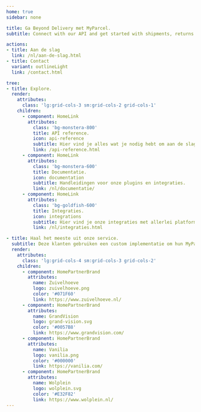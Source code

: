 ```yaml
---
home: true
sidebar: none

title: Ga Beyond Delivery met MyParcel.
subtitle: Connect with our API and get started with shipments, returns and more.

actions: 
- title: Aan de slag
  link: /nl/aan-de-slag.html
- title: Contact
  variant: outlineLight
  link: /contact.html

tree:
- title: Explore.
  render:
    attributes:
      class: 'lg:grid-cols-3 sm:grid-cols-2 grid-cols-1'
    children:
      - component: HomeLink
        attributes: 
          class: 'bg-monstera-800' 
          title: API reference.
          icon: api-reference
          subtitle: Hier vind je alles wat je nodig hebt om aan de slag te kunnen met onze API.
          link: /api-reference.html
      - component: HomeLink
        attributes: 
          class: 'bg-monstera-600' 
          title: Documentatie.
          icon: documentation
          subtitle: Handleidingen voor onze plugins en integraties.
          link: /nl/documentatie/
      - component: HomeLink
        attributes: 
          class: 'bg-goldfish-600' 
          title: Integraties.
          icon: integrations
          subtitle: Hier vind je onze integraties met allerlei platformen en tools.
          link: /nl/integraties.html

- title: Haal het meeste uit onze service.
  subtitle: Deze klanten gebruiken een custom implementatie om hun MyParcel zendingen te beheren.
  render:
    attributes:
      class: 'lg:grid-cols-4 sm:grid-cols-3 grid-cols-2'
    children:
      - component: HomePartnerBrand
        attributes:
          name: Zuivelhoeve
          logo: zuivelhoeve.png
          color: '#071F60'
          link: https://www.zuivelhoeve.nl/
      - component: HomePartnerBrand
        attributes:
          name: GrandVision
          logo: grand-vision.svg
          color: '#0057B8'
          link: https://www.grandvision.com/
      - component: HomePartnerBrand
        attributes:
          name: Vanilia
          logo: vanilia.png
          color: '#000000'
          link: https://vanilia.com/
      - component: HomePartnerBrand
        attributes:
          name: Wolplein
          logo: wolplein.svg
          color: '#E32F82'
          link: https://www.wolplein.nl/
---
```


